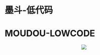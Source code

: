 # 墨斗-低代码
# MOUDOU-LOWCODE

<div style='width: 100%;display: flex;justify-content: center'>
    <img src="https://runtime.modou.ink/modou.svg">
</div>
